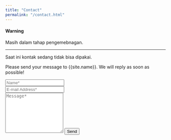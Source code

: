 ```yaml
---
title: "Contact"
permalink: "/contact.html"
---
```


<div class="alert alert-danger" role="alert">
  <h4 class="alert-heading">Warning</h4>
  <p>Masih dalam tahap pengemebnagan.</p>
  <hr>
  <p class="mb-0">Saat ini kontak sedang tidak bisa dipakai.</p>
</div>
<!-- <form action="https://formspree.io/{{site.email}}" method="POST">    -->
<form action="#" method="POST">    
<p class="mb-4">Please send your message to {{site.name}}. We will reply as soon as possible!</p>
<div class="form-group row">
<div class="col-md-6">
<input class="form-control" type="text" name="name" placeholder="Name*" required>
</div>
<div class="col-md-6">
<input class="form-control" type="email" name="_replyto" placeholder="E-mail Address*" required>
</div>
</div>
<textarea rows="8" class="form-control mb-3" name="message" placeholder="Message*" required></textarea>    
<input class="btn btn-success" type="submit" value="Send">
</form>
